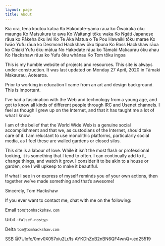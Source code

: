 ```yaml
---
layout: page
title: About
---
```


Kia ora, tēnā koutou katoa
Ko Hakodate-yama rāua ko Ōwairaka ōku maunga
Ko Matsukura te awa
Ko Waitangi tōku waka
Ko Ngāti Japanese rāua ko Pākeha ōku iwi
Ko Te Aka Matua o Te Pou Hawaiki tōku marae
Ko Iwāo Yufu rāua ko Desmond Hackshaw ōku tipuna
Ko Ross Hackshaw rāua ko Chiaki Yufu ōku mātua
No Hakodate rāua ko Tāmaki Makaurau ōku ahau
Ko Hackshaw rāua ko Yufu ōku whānau
Ko Tom tōku ingoa

This is my humble website of projects and resources.
This site is always under construction. It was last updated on Monday 27 April, 2020 in Tāmaki Makaurau, Aotearoa.

Prior to working in education I came from an art and design background. This is important.

I’ve had a fascination with the Web and technology from a young age, and got to know all kinds of different people through IRC and Usenet channels. I feel as though I grew up on the Internet, and that it has taught me a lot of what I know.

I am of the belief that the World Wide Web is a genuine social accomplishment and that we, as custodians of the Internet, should take care of it. I am reluctant to use monolithic platforms, particularly social media, as I feel these are walled gardens or closed silos.

This site is a labour of love. While it isn’t the most flash or professional looking, it is something that I tend to often. I can continually add to it, change things, and watch it grow. I consider it to be akin to a house or garden, one I will upkeep to make it beautiful.

If what I see in or express of myself reminds you of your own actions, then together we’ve made something and that’s awesome!

Sincerely,
Tom Hackshaw

If you ever want to contact me, chat with me on the following:

Email `tom@tomhackshaw.com`

Urbit `~falsef-nostyp`

Delta `tom@tomhackshaw.com`

SSB @7Ulofc/0mv0X057xiu2Lr/Is
AYKDhZoB2nBN6QF4wnQ=.ed25519